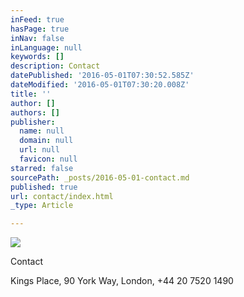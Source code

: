 ```yaml
---
inFeed: true
hasPage: true
inNav: false
inLanguage: null
keywords: []
description: Contact
datePublished: '2016-05-01T07:30:52.585Z'
dateModified: '2016-05-01T07:30:20.008Z'
title: ''
author: []
authors: []
publisher:
  name: null
  domain: null
  url: null
  favicon: null
starred: false
sourcePath: _posts/2016-05-01-contact.md
published: true
url: contact/index.html
_type: Article

---
```

![](https://the-grid-user-content.s3-us-west-2.amazonaws.com/246f0dc2-c3d2-4f0b-b73d-b7d5c2cb0369.gif)

Contact

Kings Place, 90 York Way, London, ‎+44 20 7520 1490

‎